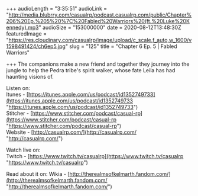 +++
audioLength = "3:35:51"
audioLink = "http://media.blubrry.com/casualrp/podcast.casualrp.com/public/Chapter%206%20Ep.%205%20%7C%20Fabled%20Warriors%20(ft.%20Luke%20Kennedy).mp3"
audioSize = "153000000"
date = 2020-08-12T13:48:30Z
featuredImage = "https://res.cloudinary.com/casualrp/image/upload/c_scale,f_auto,w_1600/v1598491424/ch6ep5.jpg"
slug = "125"
title = "Chapter 6 Ep. 5 | Fabled Warriors"

+++
The companions make a new friend and together they journey into the jungle to help the Pedra tribe's spirit walker, whose fate Leila has had haunting visions of.

Listen on:   
 Itunes - [https://itunes.apple.com/us/podcast/id1352749733](https://itunes.apple.com/us/podcast/id1352749733 "https://itunes.apple.com/us/podcast/id1352749733")   
 Stitcher - [https://www.stitcher.com/podcast/casual-rp](https://www.stitcher.com/podcast/casual-rp "https://www.stitcher.com/podcast/casual-rp")   
 Website - [http://casualrp.com/](http://casualrp.com/ "http://casualrp.com/")

Watch live on:   
 Twitch - [https://www.twitch.tv/casualrp](https://www.twitch.tv/casualrp "https://www.twitch.tv/casualrp")

Read about it on: Wikia - [http://therealmsofkelmarth.fandom.com/](http://therealmsofkelmarth.fandom.com/ "http://therealmsofkelmarth.fandom.com/")
